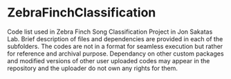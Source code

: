 # ZebraFinchClassification

Code list used in Zebra Finch Song Classification Project in Jon Sakatas Lab. Brief description of files and dependencies are provided in each of the subfolders. The codes are not in a format for seamless execution but rather for reference and archival purpose. Dependancy on other custom packages and modified versions of other user uploaded codes may appear in the repository and  the uploader do not own any rights for them.
